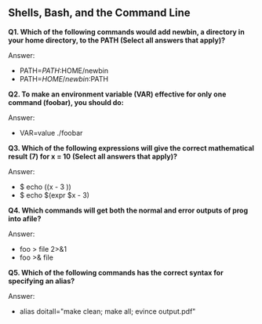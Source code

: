 ## Shells, Bash, and the Command Line


**Q1. Which of the following commands would add newbin, a directory in your home directory, to the PATH (Select all answers that apply)?**

Answer:
* PATH=$PATH:$HOME/newbin
* PATH=$HOME/newbin:$PATH

**Q2. To make an environment variable (VAR) effective for only one command (foobar), you should do:**

Answer: 
* VAR=value ./foobar

**Q3. Which of the following expressions will give the correct mathematical result (7) for x = 10 (Select all answers that apply)?**

Answer:
* $ echo $(($x - 3 ))
*	$ echo $(expr $x - 3)

**Q4. Which commands will get both the normal and error outputs of prog into afile?**

Answer:
* foo > file 2>&1 
* foo >& file

**Q5. Which of the following commands has the correct syntax for specifying an alias?**

Answer:	
* alias doitall="make clean; make all; evince output.pdf" 
